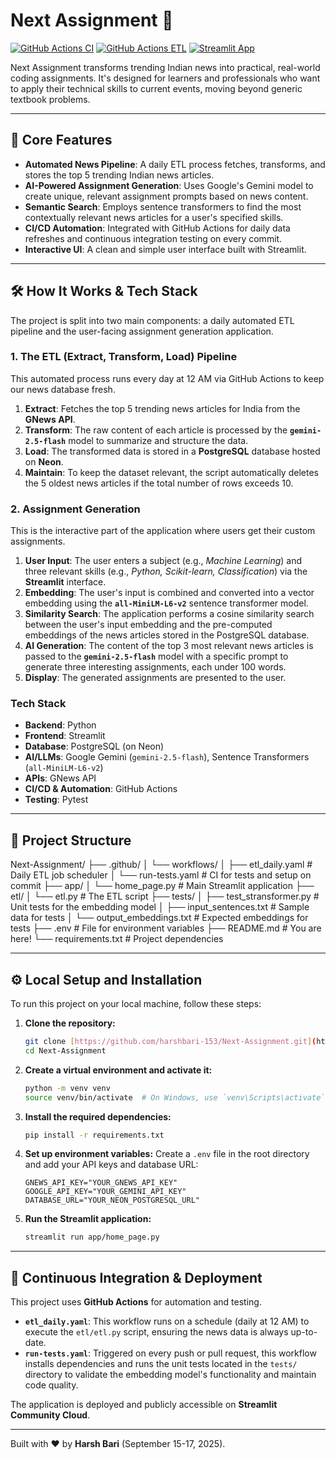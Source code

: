 # Next Assignment 🚀

[![GitHub Actions CI](https://github.com/harshbari-153/Next-Assignment/actions/workflows/run-tests.yaml/badge.svg)](https://github.com/harshbari-153/Next-Assignment/actions/workflows/run-tests.yaml)
[![GitHub Actions ETL](https://github.com/harshbari-153/Next-Assignment/actions/workflows/etl_daily.yaml/badge.svg)](https://github.com/harshbari-153/Next-Assignment/actions/workflows/etl_daily.yaml)
[![Streamlit App](https://static.streamlit.io/badges/streamlit_badge_black_white.svg)](https://next-assignment.streamlit.app/)

Next Assignment transforms trending Indian news into practical, real-world coding assignments. It's designed for learners and professionals who want to apply their technical skills to current events, moving beyond generic textbook problems.

---

## 🎯 Core Features

* **Automated News Pipeline**: A daily ETL process fetches, transforms, and stores the top 5 trending Indian news articles.
* **AI-Powered Assignment Generation**: Uses Google's Gemini model to create unique, relevant assignment prompts based on news content.
* **Semantic Search**: Employs sentence transformers to find the most contextually relevant news articles for a user's specified skills.
* **CI/CD Automation**: Integrated with GitHub Actions for daily data refreshes and continuous integration testing on every commit.
* **Interactive UI**: A clean and simple user interface built with Streamlit.

---

## 🛠️ How It Works & Tech Stack

The project is split into two main components: a daily automated ETL pipeline and the user-facing assignment generation application.



### 1. The ETL (Extract, Transform, Load) Pipeline

This automated process runs every day at 12 AM via GitHub Actions to keep our news database fresh.

1.  **Extract**: Fetches the top 5 trending news articles for India from the **GNews API**.
2.  **Transform**: The raw content of each article is processed by the **`gemini-2.5-flash`** model to summarize and structure the data.
3.  **Load**: The transformed data is stored in a **PostgreSQL** database hosted on **Neon**.
4.  **Maintain**: To keep the dataset relevant, the script automatically deletes the 5 oldest news articles if the total number of rows exceeds 10.

### 2. Assignment Generation

This is the interactive part of the application where users get their custom assignments.

1.  **User Input**: The user enters a subject (e.g., *Machine Learning*) and three relevant skills (e.g., *Python, Scikit-learn, Classification*) via the **Streamlit** interface.
2.  **Embedding**: The user's input is combined and converted into a vector embedding using the **`all-MiniLM-L6-v2`** sentence transformer model.
3.  **Similarity Search**: The application performs a cosine similarity search between the user's input embedding and the pre-computed embeddings of the news articles stored in the PostgreSQL database.
4.  **AI Generation**: The content of the top 3 most relevant news articles is passed to the **`gemini-2.5-flash`** model with a specific prompt to generate three interesting assignments, each under 100 words.
5.  **Display**: The generated assignments are presented to the user.

### Tech Stack

* **Backend**: Python
* **Frontend**: Streamlit
* **Database**: PostgreSQL (on Neon)
* **AI/LLMs**: Google Gemini (`gemini-2.5-flash`), Sentence Transformers (`all-MiniLM-L6-v2`)
* **APIs**: GNews API
* **CI/CD & Automation**: GitHub Actions
* **Testing**: Pytest


---


## 📂 Project Structure
Next-Assignment/
├── .github/
│   └── workflows/
│       ├── etl_daily.yaml       # Daily ETL job scheduler
│       └── run-tests.yaml       # CI for tests and setup on commit
├── app/
│   └── home_page.py         # Main Streamlit application
├── etl/
│   └── etl.py               # The ETL script
├── tests/
│   ├── test_stransformer.py # Unit tests for the embedding model
│   ├── input_sentences.txt  # Sample data for tests
│   └── output_embeddings.txt # Expected embeddings for tests
├── .env                     # File for environment variables
├── README.md                # You are here!
└── requirements.txt         # Project dependencies


---

## ⚙️ Local Setup and Installation

To run this project on your local machine, follow these steps:

1.  **Clone the repository:**
    ```bash
    git clone [https://github.com/harshbari-153/Next-Assignment.git](https://github.com/harshbari-153/Next-Assignment.git)
    cd Next-Assignment
    ```

2.  **Create a virtual environment and activate it:**
    ```bash
    python -m venv venv
    source venv/bin/activate  # On Windows, use `venv\Scripts\activate`
    ```

3.  **Install the required dependencies:**
    ```bash
    pip install -r requirements.txt
    ```

4.  **Set up environment variables:**
    Create a `.env` file in the root directory and add your API keys and database URL:
    ```env
    GNEWS_API_KEY="YOUR_GNEWS_API_KEY"
    GOOGLE_API_KEY="YOUR_GEMINI_API_KEY"
    DATABASE_URL="YOUR_NEON_POSTGRESQL_URL"
    ```

5.  **Run the Streamlit application:**
    ```bash
    streamlit run app/home_page.py
    ```

---

## 🔄 Continuous Integration & Deployment

This project uses **GitHub Actions** for automation and testing.

* **`etl_daily.yaml`**: This workflow runs on a schedule (daily at 12 AM) to execute the `etl/etl.py` script, ensuring the news data is always up-to-date.
* **`run-tests.yaml`**: Triggered on every push or pull request, this workflow installs dependencies and runs the unit tests located in the `tests/` directory to validate the embedding model's functionality and maintain code quality.

The application is deployed and publicly accessible on **Streamlit Community Cloud**.

---

Built with ❤️ by **Harsh Bari** (September 15-17, 2025).

